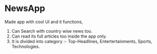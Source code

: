 # NewsApp
Made app with cool UI and it functions,  
1) Can Search with country wise news too.
2) Can read its full articles too inside the app only. 
3) It is divided into category :- Top-Headlines, Entertertainments, Sports, Technologies.
